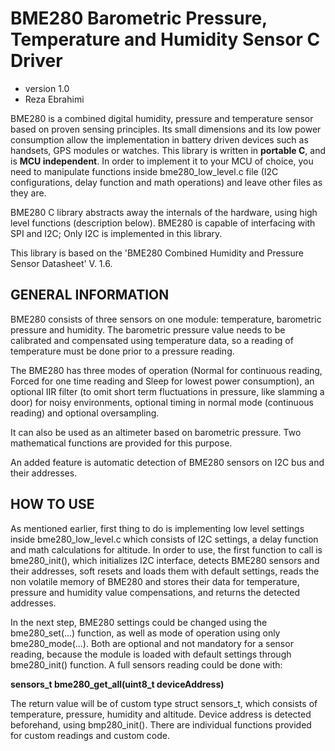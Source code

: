 # BME280 Barometric Pressure, Temperature  and Humidity Sensor C Driver
* version 1.0
* Reza Ebrahimi

BME280 is a combined digital humidity, pressure and temperature sensor based on proven sensing principles. Its small dimensions and its low power consumption allow the implementation in battery driven devices such as handsets, GPS modules or watches. This library is written in **portable C**, and is **MCU independent**. In order to implement it to your MCU of choice, you need to manipulate functions inside bme280_low_level.c file (I2C configurations, delay function and math operations) and leave other files as they are.

BME280 C library abstracts away the internals of the hardware, using high level functions (description below). BME280 is capable of interfacing with SPI and I2C; Only I2C is implemented in this library.

This library is based on the 'BME280 Combined Humidity and Pressure Sensor Datasheet' V. 1.6.

## GENERAL INFORMATION

BME280 consists of three sensors on one module: temperature, barometric pressure and humidity. The barometric pressure value needs to be calibrated and compensated using temperature data, so a reading of temperature must be done prior to a pressure reading.

The BME280 has three modes of operation (Normal for continuous reading, Forced for one time reading and Sleep for lowest power consumption), an optional IIR filter (to omit short term fluctuations in pressure, like slamming a door) for noisy environments, optional timing in normal mode (continuous reading) and optional oversampling.

It can also be used as an altimeter based on barometric pressure. Two mathematical functions are provided for this purpose.

An added feature is automatic detection of BME280 sensors on I2C bus and their addresses.

## HOW TO USE

As mentioned earlier, first thing to do is implementing low level settings inside bme280_low_level.c which consists of I2C settings, a delay function and math calculations for altitude. In order to use, the first function to call is bme280_init(), which initializes I2C interface, detects BME280 sensors and their addresses, soft resets and loads them with default settings, reads the non volatile memory of BME280 and stores their data for temperature, pressure  and humidity value compensations, and returns the detected addresses.

In the next step, BME280 settings could be changed using the bme280_set(...) function, as well as mode of operation using only bme280_mode(...). Both are optional and not mandatory for a sensor reading, because the module is loaded with default settings through bme280_init() function.
A full sensors reading could be done with:

**sensors_t bme280_get_all(uint8_t deviceAddress)**

The return value will be of custom type struct sensors_t, which consists of temperature, pressure, humidity and altitude. Device address is detected beforehand, using bmp280_init(). There are individual functions provided for custom readings and custom code.


